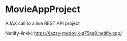 # MovieAppProject
 AJAX call to a live REST API project

Netlify-linkki: https://jazzy-medovik-a75aa8.netlify.app/
